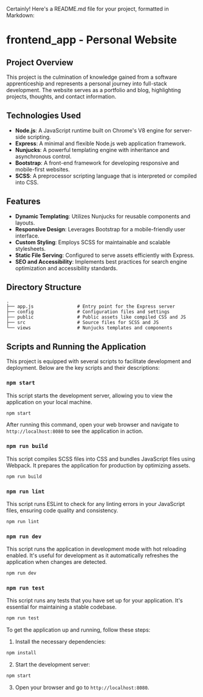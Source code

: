 Certainly! Here's a README.md file for your project, formatted in Markdown:

# frontend_app - Personal Website

## Project Overview

This project is the culmination of knowledge gained from a software apprenticeship and represents a personal journey into full-stack development. The website serves as a portfolio and blog, highlighting projects, thoughts, and contact information.

## Technologies Used

- **Node.js**: A JavaScript runtime built on Chrome's V8 engine for server-side scripting.
- **Express**: A minimal and flexible Node.js web application framework.
- **Nunjucks**: A powerful templating engine with inheritance and asynchronous control.
- **Bootstrap**: A front-end framework for developing responsive and mobile-first websites.
- **SCSS**: A preprocessor scripting language that is interpreted or compiled into CSS.

## Features

- **Dynamic Templating**: Utilizes Nunjucks for reusable components and layouts.
- **Responsive Design**: Leverages Bootstrap for a mobile-friendly user interface.
- **Custom Styling**: Employs SCSS for maintainable and scalable stylesheets.
- **Static File Serving**: Configured to serve assets efficiently with Express.
- **SEO and Accessibility**: Implements best practices for search engine optimization and accessibility standards.

## Directory Structure

```
.
├── app.js                # Entry point for the Express server
├── config                # Configuration files and settings
├── public                # Public assets like compiled CSS and JS
├── src                   # Source files for SCSS and JS
└── views                 # Nunjucks templates and components
```

## Scripts and Running the Application

This project is equipped with several scripts to facilitate development and deployment. Below are the key scripts and their descriptions:

### `npm start`

This script starts the development server, allowing you to view the application on your local machine.

```bash
npm start
```

After running this command, open your web browser and navigate to `http://localhost:8080` to see the application in action.

### `npm run build`

This script compiles SCSS files into CSS and bundles JavaScript files using Webpack. It prepares the application for production by optimizing assets.

```bash
npm run build
```

### `npm run lint`

This script runs ESLint to check for any linting errors in your JavaScript files, ensuring code quality and consistency.

```bash
npm run lint
```

### `npm run dev`

This script runs the application in development mode with hot reloading enabled. It's useful for development as it automatically refreshes the application when changes are detected.

```bash
npm run dev
```

### `npm run test`

This script runs any tests that you have set up for your application. It's essential for maintaining a stable codebase.

```bash
npm run test
```

To get the application up and running, follow these steps:

1. Install the necessary dependencies:

```bash
npm install
```

2. Start the development server:

```bash
npm start
```

3. Open your browser and go to `http://localhost:8080`.
